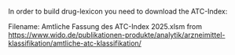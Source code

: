 In order to build drug-lexicon you need to download the ATC-Index: 

Filename: Amtliche Fassung des ATC-Index 2025.xlsm 
from https://www.wido.de/publikationen-produkte/analytik/arzneimittel-klassifikation/amtliche-atc-klassifikation/